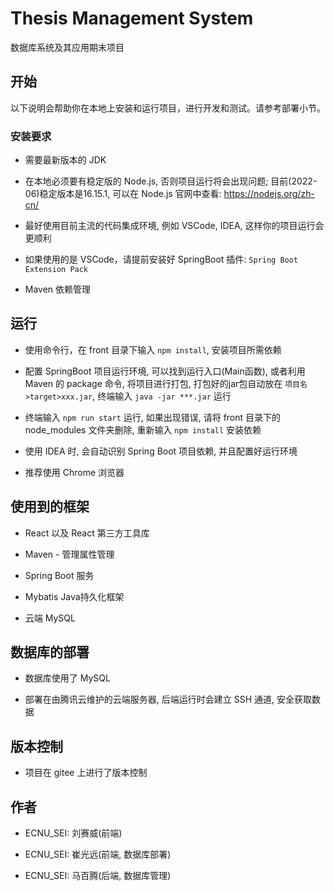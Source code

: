 # Thesis Management System

数据库系统及其应用期末项目

## 开始

以下说明会帮助你在本地上安装和运行项目，进行开发和测试。请参考部署小节。

### 安装要求

* 需要最新版本的 JDK

* 在本地必须要有稳定版的 Node.js, 否则项目运行将会出现问题; 目前(2022-06)稳定版本是16.15.1, 可以在 Node.js 官网中查看: https://nodejs.org/zh-cn/

* 最好使用目前主流的代码集成环境, 例如 VSCode, IDEA, 这样你的项目运行会更顺利

* 如果使用的是 VSCode，请提前安装好 SpringBoot 插件: `Spring Boot Extension Pack`

* Maven 依赖管理

## 运行

* 使用命令行，在 front 目录下输入 `npm install`, 安装项目所需依赖

* 配置 SpringBoot 项目运行环境, 可以找到运行入口(Main函数), 或者利用 Maven 的 package 命令, 将项目进行打包, 打包好的jar包自动放在 `项目名>target>xxx.jar`, 终端输入 `java -jar ***.jar` 运行

* 终端输入 `npm run start` 运行, 如果出现错误, 请将 front 目录下的 node_modules 文件夹删除, 重新输入 `npm install` 安装依赖

* 使用 IDEA 时, 会自动识别 Spring Boot 项目依赖, 并且配置好运行环境

* 推荐使用 Chrome 浏览器

## 使用到的框架 

* React 以及 React 第三方工具库

* Maven - 管理属性管理

* Spring Boot 服务

* Mybatis Java持久化框架

* 云端 MySQL

## 数据库的部署

* 数据库使用了 MySQL

* 部署在由腾讯云维护的云端服务器, 后端运行时会建立 SSH 通道, 安全获取数据

## 版本控制

* 项目在 gitee 上进行了版本控制

## 作者

* ECNU_SEI: 刘赛威(前端)

* ECNU_SEI: 崔光远(前端, 数据库部署)

* ECNU_SEI: 马百腾(后端, 数据库管理)




  